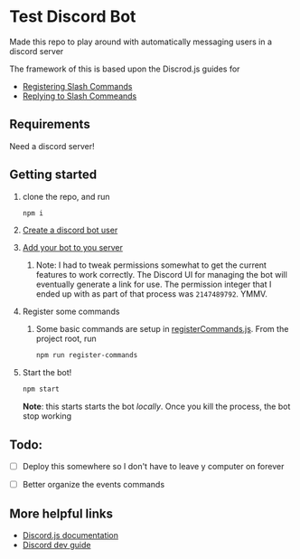 # Test Discord Bot

Made this repo to play around with automatically messaging users in a discord server

The framework of this is based upon the Discrod.js guides for

- [Registering Slash Commands](https://discordjs.guide/interactions/registering-slash-commands.html#guild-commands)
- [Replying to Slash Commeands](https://discordjs.guide/interactions/replying-to-slash-commands.html)

## Requirements

Need a discord server!


## Getting started

1. clone the repo, and run

    ```bash
    npm i
    ```

2. [Create a discord bot user](https://discordjs.guide/preparations/setting-up-a-bot-application.html#creating-your-bot)

3. [Add your bot to you server](https://discordjs.guide/preparations/adding-your-bot-to-servers.html#bot-invite-links)

    1. Note: I had to tweak permissions somewhat to get the current features to work correctly. The Discord UI for managing the bot will eventually generate a link for use. The permission integer that I ended up with as part of that process was `2147489792`. YMMV.

4. Register some commands

    1. Some basic commands are setup in [registerCommands.js](./registerCommands.js). From the project root, run 

        ```bash
        npm run register-commands
        ```

5. Start the bot!

    ```bash
    npm start
    ```

    __Note__: this starts starts the bot _locally_. Once you kill the process, the bot stop working


## Todo:

- [ ] Deploy this somewhere so I don't have to leave y computer on forever
- [ ] Better organize the events commands


## More helpful links

- [Discord.js documentation](https://discord.js.org/docs/#/docs/discord.js/stable/general/welcome)
- [Discord dev guide](https://discord.com/developers/docs/interactions/application-commands)